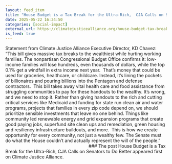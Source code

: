 ```yaml
---
layout: feed_item
title: "House Budget is a Tax Break for the Ultra-Rich,  CJA Calls on Senators to Do Better"
date: 2025-05-22 16:34:50
categories: [social-impact]
external_url: https://climatejusticealliance.org/house-budget-tax-break-for-the-rich/
is_feed: true
---
```


Statement from Climate Justice Alliance Executive Director, KD Chavez:
&#8220;This bill gives massive tax breaks to the wealthiest while hurting working families. The nonpartisan Congressional Budget Office confirms it: low-income families will lose hundreds, even thousands of dollars, while the top 0.1% get a windfall in extra income next year. 
That&#8217;s money that could be used for groceries, healthcare, or childcare. Instead, it&#8217;s lining the pockets of billionaires and pouring billions into the Pentagon and defense contractors. 
This bill takes away vital health care and food assistance from struggling communities to pay for these handouts to the wealthy. It&#8217;s wrong, and we need to stop it.
Rather than giving handouts to the rich and cutting critical services like Medicaid and funding for state run clean air and water programs, projects that families in every zip code depend on, we should prioritize sensible investments that leave no one behind. Things like community led renewable energy and grid expansion programs that create good paying jobs, superfund site clean ups and remediation, green housing and resiliency infrastructure buildouts, and more. 
This is how we create opportunity for every community, not just a wealthy few. The Senate must do what the House couldn’t and actually represent the will of the people.&#8221;
                                                                      ###
The post House Budget is a Tax Break for the Ultra-Rich,  CJA Calls on Senators to Do Better appeared first on Climate Justice Alliance.
